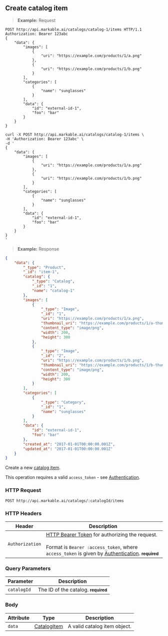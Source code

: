 
## Create catalog item

> **Example:** Request

```http
POST http://api.markable.ai/catalogs/catalog-1/items HTTP/1.1
Authorization: Bearer 123abc
{
	"data": {
        "images": [
            {
                "uri": "https://example.com/products/1/a.png"
            },
            {
                "uri": "https://example.com/products/1/b.png"
            }
        ],
        "categories": [
            {
                "name": "sunglasses"
            }
        ],
        "data": {
            "id": "external-id-1",
            "foo": "bar"
        }
    }
}
```

```shell
curl -X POST http://api.markable.ai/catalogs/catalog-1/items \
-H 'Authorization: Bearer 123abc' \
-d '
{
	"data": {
        "images": [
            {
                "uri": "https://example.com/products/1/a.png"
            },
            {
                "uri": "https://example.com/products/1/b.png"
            }
        ],
        "categories": [
            {
                "name": "sunglasses"
            }
        ],
        "data": {
            "id": "external-id-1",
            "foo": "bar"
        }
    }
}
'
```

> **Example:** Response

```json
{
	"data": {
	    "_type": "Product",
	    "_id": "item-1",
	    "catalog": {
	        "_type": "Catalog",
	        "_id": "1",
	        "name": "catalog-1"
	    },
	    "images": [
	        {
	            "_type": "Image",
	            "_id": "1",
	            "uri": "https://example.com/products/1/a.png",
	            "thumbnail_uri": "https://example.com/products/1/a-thumb.png",
	            "content_type": "image/png",
	            "width": 200,
	            "height": 300
	        },
	        {
	            "_type": "Image",
	            "_id": "2",
	            "uri": "https://example.com/products/1/b.png",
	            "thumbnail_uri": "https://example.com/products/1/b-thumb.png",
	            "content_type": "image/png",
	            "width": 200,
	            "height": 300
	        }
	    ],
	    "categories": [
	        {
	            "_type": "Category",
	            "_id": "1",
	            "name": "sunglasses"
	        }
	    ],
	    "data": {
	        "id": "external-id-1",
	        "foo": "bar"
	    },
	    "created_at": "2017-01-01T00:00:00.001Z",
	    "updated_at": "2017-01-01T00:00:00.001Z"
	}
}
```


Create a new [catalog item](#the-catalog-item-object).

<aside class="notice">
    This operation requires a valid <code>access_token</code> - see <a href="#authentication">Authentication</a>.
</aside>


### HTTP Request

`POST http://api.markable.ai/catalogs/:catalogId/items`


### HTTP Headers

Header       		| Description
----------      	| ----------
`Authorization`     | [HTTP Bearer Token](https://tools.ietf.org/html/rfc6750) for authorizing the request. <br><br>Format is `Bearer :access_token`, where `access_token` is given by [Authentication](#authentication). **<small>required</small>**


### Query Parameters

Parameter       | Description
----------      | ----------
`catalogId`     | The ID of the catalog. **<small>required</small>**


### Body

Attribute       | Type                  			| Description
-------         | ----------            			| -------
`data`          | [CatalogItem](#catalog-item)   	| A valid catalog item object.
